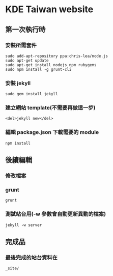 KDE Taiwan website
===

第一次執行時
------------
### 安裝所需套件 ###
    sudo add-apt-repository ppa:chris-lea/node.js
    sudo apt-get update
    sudo apt-get install nodejs npm rubygems
    sudo npm install -g grunt-cli

### 安裝 jekyll ###
    sudo gem install jekyll

### 建立網站 template(不需要再做這一步) ###
    <del>jekyll new</del>

### 編輯 package.json 下載需要的 module ###
    npm install

後續編輯
--------
### 修改檔案 ###

### grunt ###
    grunt

### 測試站台用(-w 參數會自動更新異動的檔案) ###
    jekyll -w server

完成品
------
### 最後完成的站台資料在 ###
    _site/
